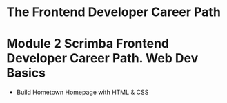 # The Frontend Developer Career Path

# Module 2 Scrimba Frontend Developer Career Path. Web Dev Basics

- Build Hometown Homepage with HTML & CSS
